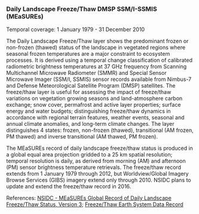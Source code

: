 ### Daily Landscape Freeze/Thaw DMSP SSM/I-SSMIS (MEaSUREs)
Temporal coverage: 1 January 1979 - 31 December 2010

The Daily Landscape Freeze/Thaw layer shows the predominant frozen or non-frozen (thawed) status of the landscape in vegetated regions where seasonal frozen temperatures are a major constraint to ecosystem processes. It is derived using a temporal change classification of calibrated radiometric brightness temperatures at 37 GHz frequency from Scanning Multichannel Microwave Radiometer (SMMR) and Special Sensor Microwave Imager (SSM/I, SSMIS) sensor records available from Nimbus-7 and Defense Meteorological Satellite Program (DMSP) satellites.
The freeze/thaw layer is useful for assessing the impact of freeze/thaw variations on vegetation growing seasons and land-atmosphere carbon exchange; snow cover, permafrost and active layer properties; surface energy and water budgets; distinguishing freeze/thaw dynamics in accordance with regional terrain features, weather events, seasonal and annual climate anomalies, and long-term climate changes. The layer distinguishes 4 states: frozen, non-frozen (thawed), transitional (AM frozen, PM thawed) and inverse transitional (AM thawed, PM frozen).

The MEaSUREs record of daily landscape freeze/thaw status is produced in a global equal area projection gridded to a 25 km spatial resolution; temporal resolution is daily, as derived from morning (AM) and afternoon (PM) sensor brightness temperature retrievals. The freeze/thaw record extends from  1 January 1979 through 2012, but Worldview/Global Imagery Browse Services (GIBS) imagery extend only through 2010. NSIDC plans to update and extend the freeze/thaw record in 2016.

References: [NSIDC - MEaSUREs Global Record of Daily Landscape Freeze/Thaw Status, Version 3](http://nsidc.org/data/nsidc-0477/); [Freeze/Thaw Earth System Data Record](http://freezethaw.ntsg.umt.edu/)
